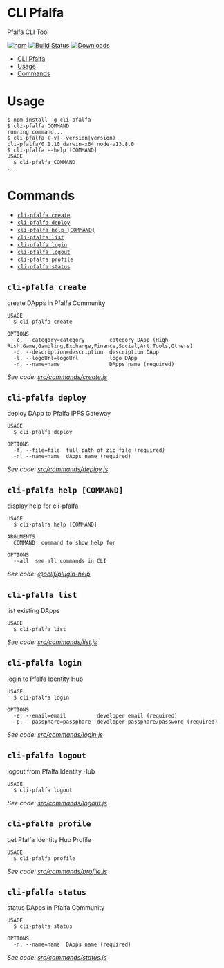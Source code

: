 # CLI Pfalfa

Pfalfa CLI Tool

[![npm][npm]][npm-url]
[![Build Status][build-status]][build-status-url]
[![Downloads][downloads]][downloads-url]

[npm]: https://img.shields.io/npm/v/cli-pfalfa.svg
[npm-url]: https://www.npmjs.com/package/cli-pfalfa
[build-status]: https://circleci.com/gh/eksant/cli-pfalfa.svg?style=shield
[build-status-url]: https://circleci.com/gh/eksant/cli-pfalfa
[downloads]: https://img.shields.io/npm/dw/cli-pfalfa.svg
[downloads-url]: https://www.npmjs.com/package/cli-pfalfa

<!-- toc -->
* [CLI Pfalfa](#cli-pfalfa)
* [Usage](#usage)
* [Commands](#commands)
<!-- tocstop -->

# Usage

<!-- usage -->
```sh-session
$ npm install -g cli-pfalfa
$ cli-pfalfa COMMAND
running command...
$ cli-pfalfa (-v|--version|version)
cli-pfalfa/0.1.10 darwin-x64 node-v13.8.0
$ cli-pfalfa --help [COMMAND]
USAGE
  $ cli-pfalfa COMMAND
...
```
<!-- usagestop -->

# Commands

<!-- commands -->
* [`cli-pfalfa create`](#cli-pfalfa-create)
* [`cli-pfalfa deploy`](#cli-pfalfa-deploy)
* [`cli-pfalfa help [COMMAND]`](#cli-pfalfa-help-command)
* [`cli-pfalfa list`](#cli-pfalfa-list)
* [`cli-pfalfa login`](#cli-pfalfa-login)
* [`cli-pfalfa logout`](#cli-pfalfa-logout)
* [`cli-pfalfa profile`](#cli-pfalfa-profile)
* [`cli-pfalfa status`](#cli-pfalfa-status)

## `cli-pfalfa create`

create DApps in Pfalfa Community

```
USAGE
  $ cli-pfalfa create

OPTIONS
  -c, --category=category        category DApp (High-Rish,Game,Gambling,Exchange,Finance,Social,Art,Tools,Others)
  -d, --description=description  description DApp
  -l, --logoUrl=logoUrl          logo DApp
  -n, --name=name                DApps name (required)
```

_See code: [src/commands/create.js](https://github.com/eksant/cli-pfalfa/blob/v0.1.10/src/commands/create.js)_

## `cli-pfalfa deploy`

deploy DApp to Pfalfa IPFS Gateway

```
USAGE
  $ cli-pfalfa deploy

OPTIONS
  -f, --file=file  full path of zip file (required)
  -n, --name=name  dApps name (required)
```

_See code: [src/commands/deploy.js](https://github.com/eksant/cli-pfalfa/blob/v0.1.10/src/commands/deploy.js)_

## `cli-pfalfa help [COMMAND]`

display help for cli-pfalfa

```
USAGE
  $ cli-pfalfa help [COMMAND]

ARGUMENTS
  COMMAND  command to show help for

OPTIONS
  --all  see all commands in CLI
```

_See code: [@oclif/plugin-help](https://github.com/oclif/plugin-help/blob/v2.2.3/src/commands/help.ts)_

## `cli-pfalfa list`

list existing DApps

```
USAGE
  $ cli-pfalfa list
```

_See code: [src/commands/list.js](https://github.com/eksant/cli-pfalfa/blob/v0.1.10/src/commands/list.js)_

## `cli-pfalfa login`

login to Pfalfa Identity Hub

```
USAGE
  $ cli-pfalfa login

OPTIONS
  -e, --email=email          developer email (required)
  -p, --passphare=passphare  developer passphare/password (required)
```

_See code: [src/commands/login.js](https://github.com/eksant/cli-pfalfa/blob/v0.1.10/src/commands/login.js)_

## `cli-pfalfa logout`

logout from Pfalfa Identity Hub

```
USAGE
  $ cli-pfalfa logout
```

_See code: [src/commands/logout.js](https://github.com/eksant/cli-pfalfa/blob/v0.1.10/src/commands/logout.js)_

## `cli-pfalfa profile`

get Pfalfa Identity Hub Profile

```
USAGE
  $ cli-pfalfa profile
```

_See code: [src/commands/profile.js](https://github.com/eksant/cli-pfalfa/blob/v0.1.10/src/commands/profile.js)_

## `cli-pfalfa status`

status DApps in Pfalfa Community

```
USAGE
  $ cli-pfalfa status

OPTIONS
  -n, --name=name  DApps name (required)
```

_See code: [src/commands/status.js](https://github.com/eksant/cli-pfalfa/blob/v0.1.10/src/commands/status.js)_
<!-- commandsstop -->
